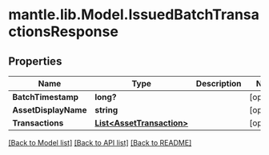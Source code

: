 # mantle.lib.Model.IssuedBatchTransactionsResponse
## Properties

Name | Type | Description | Notes
------------ | ------------- | ------------- | -------------
**BatchTimestamp** | **long?** |  | [optional] 
**AssetDisplayName** | **string** |  | [optional] 
**Transactions** | [**List&lt;AssetTransaction&gt;**](AssetTransaction.md) |  | [optional] 

[[Back to Model list]](../README.md#documentation-for-models) [[Back to API list]](../README.md#documentation-for-api-endpoints) [[Back to README]](../README.md)

